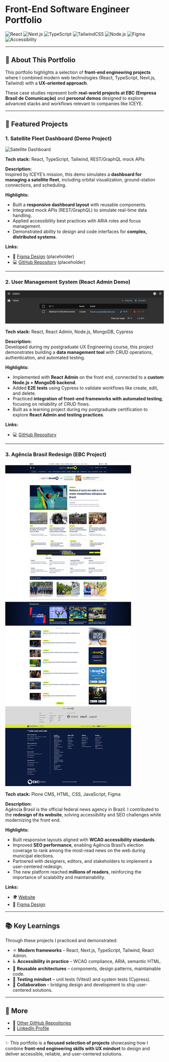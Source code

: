 # Front-End Software Engineer Portfolio  

![React](https://img.shields.io/badge/React-18-61DAFB?logo=react&logoColor=black&style=for-the-badge)
![Next.js](https://img.shields.io/badge/Next.js-15-000000?logo=nextdotjs&logoColor=white&style=for-the-badge)
![TypeScript](https://img.shields.io/badge/TypeScript-5-3178C6?logo=typescript&logoColor=white&style=for-the-badge)
![TailwindCSS](https://img.shields.io/badge/TailwindCSS-3-38B2AC?logo=tailwindcss&logoColor=white&style=for-the-badge)
![Node.js](https://img.shields.io/badge/Node.js-20-339933?logo=node.js&logoColor=white&style=for-the-badge)
![Figma](https://img.shields.io/badge/Design-Figma-F24E1E?logo=figma&logoColor=white&style=for-the-badge)
![Accessibility](https://img.shields.io/badge/Accessibility-WCAG2.1-0A66C2?style=for-the-badge)

---

## 📖 About This Portfolio  

This portfolio highlights a selection of **front-end engineering projects** where I combined modern web technologies (React, TypeScript, Next.js, Tailwind) with a **UX-oriented approach**.  

These case studies represent both **real-world projects at EBC (Empresa Brasil de Comunicação)** and **personal demos** designed to explore advanced stacks and workflows relevant to companies like ICEYE.  

---

## 🚀 Featured Projects  

### 1. Satellite Fleet Dashboard (Demo Project)  
![Satellite Dashboard](./public/screenshots/satellite-dashboard.png)  

**Tech stack:** React, TypeScript, Tailwind, REST/GraphQL mock APIs  

**Description:**  
Inspired by ICEYE’s mission, this demo simulates a **dashboard for managing a satellite fleet**, including orbital visualization, ground-station connections, and scheduling.  

**Highlights:**  
- Built a **responsive dashboard layout** with reusable components.  
- Integrated mock APIs (REST/GraphQL) to simulate real-time data handling.  
- Applied accessibility best practices with ARIA roles and focus management.  
- Demonstrated ability to design and code interfaces for **complex, distributed systems**.  

**Links:**  
- 🎨 [Figma Design](#) (placeholder)  
- 💻 [GitHub Repository]() (placeholder)  

---

### 2. User Management System (React Admin Demo)  
![User Management System](./public/screenshots/user-management.png)  

**Tech stack:** React, React Admin, Node.js, MongoDB, Cypress  

**Description:**  
Developed during my postgraduate UX Engineering course, this project demonstrates building a **data management tool** with CRUD operations, authentication, and automated testing.  

**Highlights:**  
- Implemented with **React Admin** on the front end, connected to a **custom Node.js + MongoDB backend**.  
- Added **E2E tests** using Cypress to validate workflows like create, edit, and delete.  
- Practiced **integration of front-end frameworks with automated testing**, focusing on reliability of CRUD flows.  
- Built as a learning project during my postgraduate certification to explore **React Admin and testing practices**.  

**Links:**  
- 💻 [GitHub Repository](https://github.com/Lincoln-Araujo/user_system_admin)  

---

### 3. Agência Brasil Redesign (EBC Project)  
![Agência Brasil](./public/screenshots/agencia-brasil.png)  

**Tech stack:** Plone CMS, HTML, CSS, JavaScript, Figma  

**Description:**  
Agência Brasil is the official federal news agency in Brazil. I contributed to the **redesign of its website**, solving accessibility and SEO challenges while modernizing the front end.  

**Highlights:**  
- Built responsive layouts aligned with **WCAG accessibility standards**.  
- Improved **SEO performance**, enabling Agência Brasil’s election coverage to rank among the most-read news on the web during municipal elections.  
- Partnered with designers, editors, and stakeholders to implement a user-centered redesign.  
- The new platform reached **millions of readers**, reinforcing the importance of scalability and maintainability.  

**Links:**  
- 🌍 [Website](https://agenciabrasil.ebc.com.br)  
- 🎨 [Figma Design](https://www.figma.com/design/hsDVBIzafTKMqrrcqR7G3G/Ag%C3%AAncia-Brasil---novo-tema?node-id=1015-2&t=gdcVx24D1m6alkg5-1)  

---

## 📚 Key Learnings  

Through these projects I practiced and demonstrated:  
- ⚛️ **Modern frameworks** – React, Next.js, TypeScript, Tailwind, React Admin.  
- ♿ **Accessibility in practice** – WCAG compliance, ARIA, semantic HTML.  
- 🧩 **Reusable architectures** – components, design patterns, maintainable code.  
- 🧪 **Testing mindset** – unit tests (Vitest) and system tests (Cypress).  
- 🤝 **Collaboration** – bridging design and development to ship user-centered solutions.  

---

## 🔗 More  

- 📂 [Other GitHub Repositories](https://github.com/Lincoln-Araujo?tab=repositories)  
- 💼 [LinkedIn Profile](https://www.linkedin.com/in/lincolnaraujo/)  

---

✨ This portfolio is a **focused selection of projects** showcasing how I combine **front-end engineering skills with UX mindset** to design and deliver accessible, reliable, and user-centered solutions.
